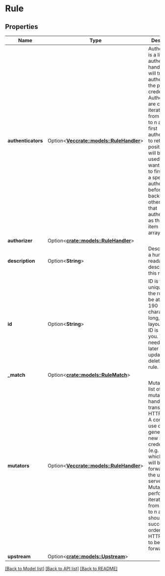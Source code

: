 # Rule

## Properties

Name | Type | Description | Notes
------------ | ------------- | ------------- | -------------
**authenticators** | Option<[**Vec<crate::models::RuleHandler>**](ruleHandler.md)> | Authenticators is a list of authentication handlers that will try and authenticate the provided credentials. Authenticators are checked iteratively from index 0 to n and if the first authenticator to return a positive result will be the one used.  If you want the rule to first check a specific authenticator  before \"falling back\" to others, have that authenticator as the first item in the array. | [optional]
**authorizer** | Option<[**crate::models::RuleHandler**](ruleHandler.md)> |  | [optional]
**description** | Option<**String**> | Description is a human readable description of this rule. | [optional]
**id** | Option<**String**> | ID is the unique id of the rule. It can be at most 190 characters long, but the layout of the ID is up to you. You will need this ID later on to update or delete the rule. | [optional]
**_match** | Option<[**crate::models::RuleMatch**](ruleMatch.md)> |  | [optional]
**mutators** | Option<[**Vec<crate::models::RuleHandler>**](ruleHandler.md)> | Mutators is a list of mutation handlers that transform the HTTP request. A common use case is generating a new set of credentials (e.g. JWT) which then will be forwarded to the upstream server.  Mutations are performed iteratively from index 0 to n and should all succeed in order for the HTTP request to be forwarded. | [optional]
**upstream** | Option<[**crate::models::Upstream**](Upstream.md)> |  | [optional]

[[Back to Model list]](../README.md#documentation-for-models) [[Back to API list]](../README.md#documentation-for-api-endpoints) [[Back to README]](../README.md)


